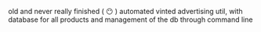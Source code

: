 old and never really finished ( 😶 ) automated vinted advertising util, with database for all products and management of the db through command line
